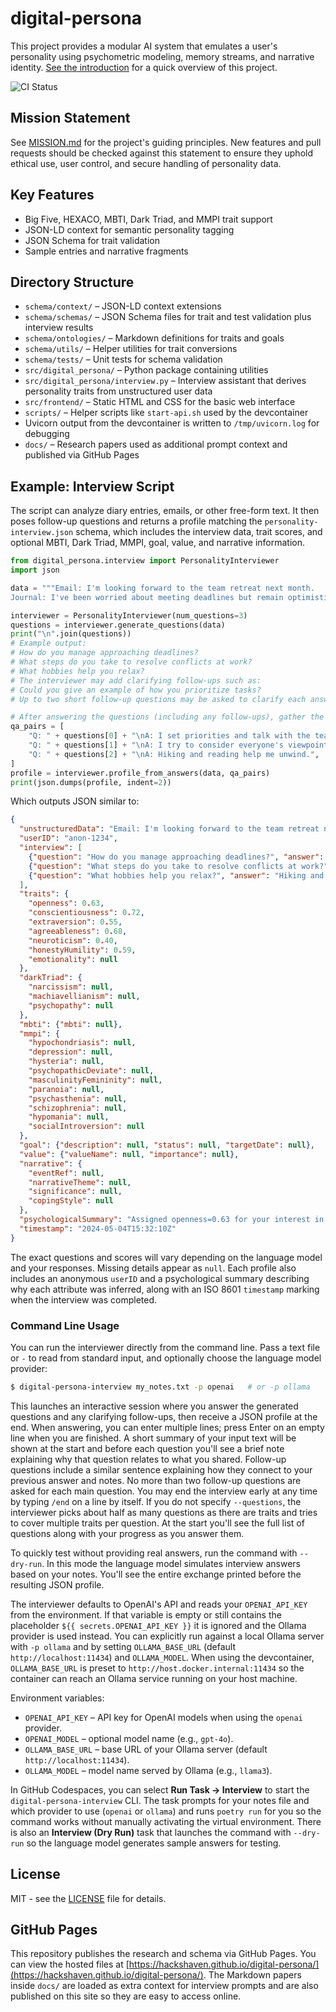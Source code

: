 # digital-persona

This project provides a modular AI system that emulates a user's personality using psychometric modeling, memory streams, and narrative identity. 
[See the introduction](INTRODUCTION.md) for a quick overview of this project.

![CI Status](https://github.com/Hackshaven/digital-persona/actions/workflows/test.yml/badge.svg?branch=main)

## Mission Statement

See [MISSION.md](MISSION.md) for the project's guiding principles. New features
and pull requests should be checked against this statement to ensure they uphold
ethical use, user control, and secure handling of personality data.

## Key Features
- Big Five, HEXACO, MBTI, Dark Triad, and MMPI trait support
- JSON-LD context for semantic personality tagging
- JSON Schema for trait validation
- Sample entries and narrative fragments

## Directory Structure
- `schema/context/` – JSON-LD context extensions
- `schema/schemas/` – JSON Schema files for trait and test validation plus interview results
- `schema/ontologies/` – Markdown definitions for traits and goals
- `schema/utils/` – Helper utilities for trait conversions
- `schema/tests/` – Unit tests for schema validation
- `src/digital_persona/` – Python package containing utilities
- `src/digital_persona/interview.py` – Interview assistant that derives
  personality traits from unstructured user data
- `src/frontend/` – Static HTML and CSS for the basic web interface
- `scripts/` – Helper scripts like `start-api.sh` used by the devcontainer
- Uvicorn output from the devcontainer is written to `/tmp/uvicorn.log` for debugging
- `docs/` – Research papers used as additional prompt context and published via
  GitHub Pages

## Example: Interview Script

The script can analyze diary entries, emails, or other free-form text. It then
poses follow-up questions and returns a profile matching the
`personality-interview.json` schema, which includes the interview data,
trait scores, and optional MBTI, Dark Triad, MMPI, goal, value, and narrative
information.

```python
from digital_persona.interview import PersonalityInterviewer
import json

data = """Email: I'm looking forward to the team retreat next month.
Journal: I've been worried about meeting deadlines but remain optimistic."""

interviewer = PersonalityInterviewer(num_questions=3)
questions = interviewer.generate_questions(data)
print("\n".join(questions))
# Example output:
# How do you manage approaching deadlines?
# What steps do you take to resolve conflicts at work?
# What hobbies help you relax?
# The interviewer may add clarifying follow-ups such as:
# Could you give an example of how you prioritize tasks?
# Up to two short follow-up questions may be asked to clarify each answer.

# After answering the questions (including any follow-ups), gather the Q&A pairs
qa_pairs = [
    "Q: " + questions[0] + "\nA: I set priorities and talk with the team.",
    "Q: " + questions[1] + "\nA: I try to consider everyone's viewpoint.",
    "Q: " + questions[2] + "\nA: Hiking and reading help me unwind.",
]
profile = interviewer.profile_from_answers(data, qa_pairs)
print(json.dumps(profile, indent=2))
```

Which outputs JSON similar to:

```json
{
  "unstructuredData": "Email: I'm looking forward to the team retreat next month.\nJournal: I've been worried about meeting deadlines but remain optimistic.",
  "userID": "anon-1234",
  "interview": [
    {"question": "How do you manage approaching deadlines?", "answer": "I set priorities and talk with the team."},
    {"question": "What steps do you take to resolve conflicts at work?", "answer": "I try to consider everyone's viewpoint."},
    {"question": "What hobbies help you relax?", "answer": "Hiking and reading help me unwind."}
  ],
  "traits": {
    "openness": 0.63,
    "conscientiousness": 0.72,
    "extraversion": 0.55,
    "agreeableness": 0.68,
    "neuroticism": 0.40,
    "honestyHumility": 0.59,
    "emotionality": null
  },
  "darkTriad": {
    "narcissism": null,
    "machiavellianism": null,
    "psychopathy": null
  },
  "mbti": {"mbti": null},
  "mmpi": {
    "hypochondriasis": null,
    "depression": null,
    "hysteria": null,
    "psychopathicDeviate": null,
    "masculinityFemininity": null,
    "paranoia": null,
    "psychasthenia": null,
    "schizophrenia": null,
    "hypomania": null,
    "socialIntroversion": null
  },
  "goal": {"description": null, "status": null, "targetDate": null},
  "value": {"valueName": null, "importance": null},
  "narrative": {
    "eventRef": null,
    "narrativeTheme": null,
    "significance": null,
    "copingStyle": null
  },
  "psychologicalSummary": "Assigned openness=0.63 for your interest in new ideas, conscientiousness=0.72 because you plan tasks carefully, extraversion=0.55 since you enjoy team activities, agreeableness=0.68 due to collaborative comments, and neuroticism=0.40 reflecting only mild worry",
  "timestamp": "2024-05-04T15:32:10Z"
}
```

The exact questions and scores will vary depending on the language model and
your responses. Missing details appear as `null`. Each profile also includes an
anonymous `userID` and a psychological summary describing why each attribute was
inferred, along with an ISO 8601 `timestamp` marking when the interview was completed.

### Command Line Usage

You can run the interviewer directly from the command line. Pass a text
file or `-` to read from standard input, and optionally choose the language model
provider:

```bash
$ digital-persona-interview my_notes.txt -p openai   # or -p ollama
```

This launches an interactive session where you answer the generated questions
and any clarifying follow-ups, then receive a JSON profile at the end. When
answering, you can enter multiple lines; press Enter on an empty line when you
are finished. A short summary of your input text will be shown at the start and
before each question you'll see a brief note explaining why that question
relates to what you shared. Follow-up questions include a similar sentence
explaining how they connect to your previous answer and notes. No more than two
follow-up questions are asked for each main question. You may end the interview early at any time by
typing `/end` on a line by itself. If you do not specify `--questions`, the
interviewer picks about half as many questions as there are traits and tries to
cover multiple traits per question. At the start you'll see the full list of
questions along with your progress as you answer them.

To quickly test without providing real answers, run the command with
`--dry-run`. In this mode the language model simulates interview answers based
on your notes. You'll see the entire exchange printed before the resulting JSON
profile.

The interviewer defaults to OpenAI's API and reads your `OPENAI_API_KEY` from the
environment. If that variable is empty or still contains the placeholder
`${{ secrets.OPENAI_API_KEY }}` it is ignored and the Ollama provider is used
instead. You can explicitly run against a local Ollama server with `-p ollama`
and by setting `OLLAMA_BASE_URL` (default `http://localhost:11434`) and
`OLLAMA_MODEL`. When using the devcontainer, `OLLAMA_BASE_URL` is preset to
`http://host.docker.internal:11434` so the container can reach an Ollama service
running on your host machine.

Environment variables:

- `OPENAI_API_KEY` – API key for OpenAI models when using the `openai` provider.
- `OPENAI_MODEL` – optional model name (e.g., `gpt-4o`).
- `OLLAMA_BASE_URL` – base URL of your Ollama server (default `http://localhost:11434`).
- `OLLAMA_MODEL` – model name served by Ollama (e.g., `llama3`).

In GitHub Codespaces, you can select **Run Task → Interview** to start the
`digital-persona-interview` CLI. The task prompts for your notes file and
which provider to use (``openai`` or ``ollama``) and runs ``poetry run`` for you
so the command works without manually activating the virtual environment.
There is also an **Interview (Dry Run)** task that launches the command with
``--dry-run`` so the language model generates sample answers for testing.

## License
MIT - see the [LICENSE](LICENSE) file for details.

## GitHub Pages

This repository publishes the research and schema via GitHub Pages. You can view the hosted files at [https://hackshaven.github.io/digital-persona/](https://hackshaven.github.io/digital-persona/).
The Markdown papers inside `docs/` are loaded as extra context for interview prompts and are also published on this site so they are easy to access online.
